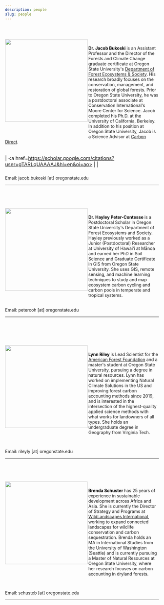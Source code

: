 ```yaml
---
description: people
slug: people
---
```


<meta name="viewport" content="width=device-width, initial-scale=1">
<link rel="stylesheet" href="./academicons-1.8.0/css/academicons.css"/>
<link rel="stylesheet" href="./fontawesome-free-5.11.2-web/css/all.css"/>
<link rel="stylesheet" href="https://cdnjs.cloudflare.com/ajax/libs/font-awesome/4.3.0/css/font-awesome.css">

</br>
</br>

<div>
  <img class="headshot" src="./headshotNew.png" width="270" align="left" style = "padding-bottom:10%; padding-top:2%">
</div>

</br>

<strong style="color:#000000;"> Dr. Jacob Bukoski </strong> is an Assistant Professor and the Director of the Forests and Climate Change graduate certificate at Oregon State University's [Department of Forest Ecosystems & Society](https://directory.forestry.oregonstate.edu/people/bukoski-jacob). His research broadly focuses on the conservation, management, and restoration of global forests. Prior to Oregon State University, he was a postdoctoral associate at Conservation International's Moore Center for Science. Jacob completed his Ph.D. at the University of California, Berkeley. In addition to his position at Oregon State University, Jacob is a Science Advisor at [Carbon Direct](https://www.carbon-direct.com/people/dr-jacob-bukoski).

<div style="font-size: 115%; padding-top:1%; padding-bottom:2%" align="left">

  <a href=https://github.com/jbukoski><i class="fab fa-github fa-lg fa-fw" style="color:#DC4405;"></i></a> | 
  <a href=https://scholar.google.com/citations?user=gTARLqUAAAAJ&hl=en&oi=ao><i class="ai ai-google-scholar-square fa-lg fa-fw" style="color:#DC4405;"></i></a> |
  <a href=https://www.researchgate.net/profile/Jacob_Bukoski><i class="ai ai-researchgate" style="color:#DC4405;"></i></a> | 
  <a href=https://www.linkedin.com/in/jacob-bukoski-66728535/><i class="fab fa-linkedin" style="color:#DC4405;"></i></a>

</div>

<div> Email: jacob.bukoski [at] oregonstate.edu </div>

---
</br>
</br>
</br>

<div>
  <img class="headshot" src="./hayley.jpg" width="270" align="left" style = "padding-bottom:10%; padding-top:2%">
</div>

</br>

<strong style="color:#000000;"> Dr. Hayley Peter-Contesse </strong> is a Postdoctoral Scholar in Oregon State University's Department of Forest Ecosystems and Society. Hayley previously worked as a Junior (Postdoctoral) Researcher at University of Hawaiʻi at Mānoa and earned her PhD in Soil Science and Graduate Certificate in GIS from Oregon State University. She uses GIS, remote sensing, and machine learning techniques to study and map ecosystem carbon cycling and carbon pools in temperate and tropical systems.

</br>

<div> Email: petercoh [at] oregonstate.edu </div>

---
</br>
</br>
</br>
</br>

<div>
  <img class="headshot" src="./lynn.jpg" width="270" align="left" style = "padding-bottom:10%; padding-top:2%">
</div>

</br>

<strong style="color:#000000;"> Lynn Riley </strong> is Lead Scientist for the [American Forest Foundation](https://www.forestfoundation.org/) and a master's student at Oregon State University, pursuing a degree in natural resources. Lynn has worked on implementing Natural Climate Solutions in the US and improving forest carbon accounting methods since 2019, and is interested in the intersection of the highest-quality applied science methods with what works for landowners of all types. She holds an undergraduate degree in Geography from Virginia Tech. 

<div style="font-size: 115%; padding-top:1%; padding-bottom:2%" align="left">

  <a href=https://www.linkedin.com/in/lynn-riley-b1071667/><i class="fab fa-linkedin" style="color:#DC4405;"></i></a>

</div>

<div> Email: rileyly [at] oregonstate.edu </div>

---
</br>
</br>
</br>

<div>
  <img class="headshot" src="./brenda.jpg" width="270" align="left" style = "padding-bottom:10%; padding-top:2%">
</div>

</br>

<strong style="color:#000000;"> Brenda Schuster </strong>  has 25 years of experience in sustainable development across Africa and Asia. She is currently the Director of Strategy and Programs at [WildLandscapes International](https://wildlandscapes.org/), working to expand connected landscapes for wildlife conservation and carbon sequestration. Brenda holds an MA in International Studies from the University of Washington (Seattle) and is currently pursuing a Master of Natural Resources at Oregon State University, where her research focuses on carbon accounting in dryland forests.

<div style="font-size: 115%; padding-top:1%; padding-bottom:2%" align="left">

  <a href=https://linkedin.com/in/brenda-s-62340b25b><i class="fab fa-linkedin" style="color:#DC4405;"></i></a>

</div>

<div> Email: schusteb [at] oregonstate.edu </div>

---


